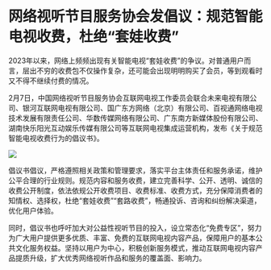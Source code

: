 # 网络视听节目服务协会发倡议：规范智能电视收费，杜绝“套娃收费”

2023年以来，网络上频频出现有关智能电视“套娃收费”的争议。对普通用户而言，层出不穷的收费包不仅操作复杂，还可能会出现明明购买了会员，等到观看时又不得不继续付费的情况。

2月7日，中国网络视听节目服务协会互联网电视工作委员会联合未来电视有限公司、银河互联网电视有限公司、国广东方网络（北京）有限公司、百视通网络电视技术发展有限责任公司、华数传媒网络有限公司、广东南方新媒体股份有限公司、湖南快乐阳光互动娱乐传媒有限公司等互联网电视集成运营机构，发布《关于规范智能电视收费行为的倡议书》。

![](https://inews.gtimg.com/newsapp_bt/0/15649717826/1000)

倡议书倡议，严格遵照相关政策和管理要求，落实平台主体责任和服务承诺，维护公平合理的行业规则。规范内容和服务收费，建立完善科学、公开、透明、诚信的收费公开制度，依法依规公开收费项目、收费标准、收费方式，充分保障消费者的知情权、选择权，杜绝“套娃收费”“套路收费”，畅通投诉、咨询和纠纷解决渠道，优化用户体验。

同时，倡议书也呼吁加大对公益性视听节目的投入，设立常态化“免费专区”，努力为广大用户提供更多优质、丰富、免费的互联网电视内容产品，保障用户的基本公共文化服务权益。坚持以用户为中心，积极创新服务模式，推动互联网电视内容产品提质升级，扩大优秀网络视听作品和服务的覆盖面、影响力。

